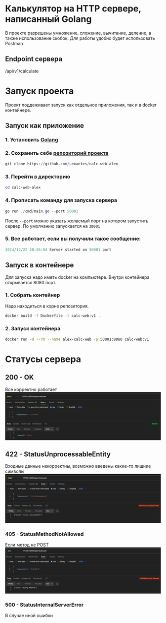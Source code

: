 # Калькулятор на HTTP сервере, написанный Golang

В проекте разрешены умножение, сложение, вычитание, деление, а также использование скобок.
Для работы удобно будет использовать Postman

<!-- В проекте не реализов унарный плюс, унарный минус и дробный числа. В условиях к финальной задаче было написано "рациональный цифры". Я без понятия, что такое рациональное число. Я знаю что такое рациональный **числа**. -->

## Endpoint сервера

/api/v1/calculate

# Запуск проекта

Проект поддеживает запуск как отдельное приложения, так и в docker контейнере.

## Запуск как приложение

### 1. **Установить [Golang](https://go.dev/dl/)**
### 2. **Сохранить себе [репозиторий проекта](https://github.com/Lexantes/calc-web-alex)** 
```powershell
git clone https://github.com/Lexantes/calc-web-alex
```
### 3. **Перейти в директорию**
```powershell
cd calc-web-alex
```
### 4. **Прописать команду для запуска сервера**
```powershell
go run ./cmd/main.go --port 50001
```

После `--port` можно указать желаемый порт на котором запустить сервер. По умолчанию запускается на `30001`

### 5. **Все работает, если вы получили такое сообщение:**
```Go
2024/12/22 20:36:04 Server started on 50001 port
```

## Запуск в контейнере

Для запуска надо иметь docker на компьютере. Внутри контейнера открывается 8080 порт.

### 1. Собрать контейнер

Надо находиться в корне репозитория.

```bash
docker build -f Dockerfile -t calc-web:v1 .
```
### 2. Запуск контейнера
```bash
docker run -d --rm --name alex-calc-web -p 50001:8080 calc-web:v1
```

# Статусы сервера

## 200 - OK
Все корректно работает
![image](./img/1.PNG)

## 422 - StatusUnprocessableEntity 
Входные данные некорректны, возможно введены какие-то лишние символы
![image](./img/2.PNG)

### 405 - StatusMethodNotAllowed
Если метод не POST
![image](./img/3.PNG)

### 500 - StatusInternalServerError
В случае иной ошибки